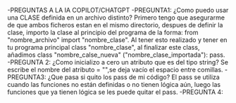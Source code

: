 -PREGUNTAS A LA IA COPILOT/CHATGPT
-PREGUNTA1: ¿Como puedo usar una CLASE definida en un archivo distinto?
    Primero tengo que asegurarme de que ambos ficheros estan en el mismo directorio, despues de definir la clase, importo la clase al principio del programa de la forma: from "nombre_archivo" import "nombre_clase". Al tener esto realizado y tener en tu programa principal class "nombre_clase", al finalizar este class, añadimos class "nombre_calse_nueva" ("nombre_clase_importada"): pass.
-PREGUNTA 2: ¿Como inicializo a cero un atributo que es del tipo string? 
    Se escribe el nombre del atributo = "",se deja vacío el espacio entre comillas.
-PREGUNTA3: ¿Que pasa si quito los pass de mi código? 
    El pass se utiliza cuando las funciones no están definidas o no tienen lógica aún, luego las funciones que ya tienen lógica se les puede quitar el pass.
-PREGUNTA 4:
    
